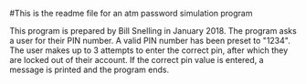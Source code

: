 #This is the readme file for an atm password simulation program

This program is prepared by Bill Snelling in January 2018.
The program asks a user for their PIN number.
A valid PIN number has been preset to "1234".
The user makes up to 3 attempts to enter the correct pin, after which they are
locked out of their account. If the correct pin value is entered, a message
is printed and the program ends. 
